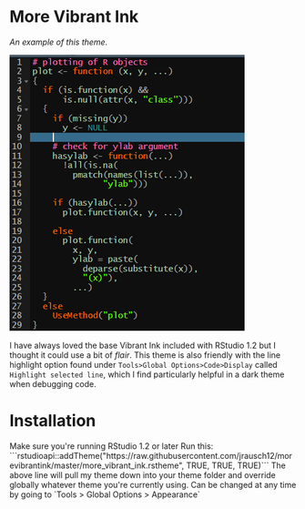 <h1>More Vibrant Ink</h1>

_An example of this theme._

![Theme example](/morevibrantinkexample.png)

I have always loved the base Vibrant Ink included with RStudio 1.2 but I thought it could use a bit of _flair_. This theme is also friendly with the line highlight option found under `Tools>Global Options>Code>Display` called `Highlight selected line`, which I find particularly helpful in a dark theme when debugging code.

<h1>Installation</h1>
Make sure you're running RStudio 1.2 or later
Run this:
```rstudioapi::addTheme("https://raw.githubusercontent.com/jrausch12/morevibrantink/master/more_vibrant_ink.rstheme", TRUE, TRUE, TRUE)```
The above line will pull my theme down into your theme folder and override globally whatever theme you're currently using. Can be changed at any time by going to `Tools > Global Options > Appearance`
